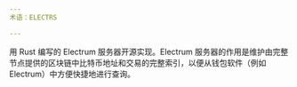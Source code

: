 ```yaml
---
术语：ELECTRS

---
```

用 Rust 编写的 Electrum 服务器开源实现。Electrum 服务器的作用是维护由完整节点提供的区块链中比特币地址和交易的完整索引，以便从钱包软件（例如 Electrum）中方便快捷地进行查询。